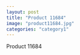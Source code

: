 ```yaml
---
layout: post
title: "Product 11684"
image: "product11684.jpg"
categories: "category1"
---
```

Product 11684
